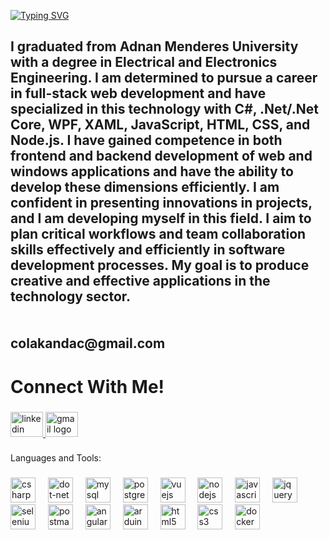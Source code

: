 [![Typing SVG](https://readme-typing-svg.demolab.com?font=Fira+Code&weight=800&size=22&pause=600&color=13F711&background=16FF9F00&center=true&vCenter=true&width=440&height=55&lines=I+am+Anda%C3%A7+%C3%87olak+%F0%9F%92%BB;.Net+Developer;CQRS;C%23;WPF+Developer;XAML;OOP;JavaScript;jQuery;+Selenium+Test;Database+Management)](https://git.io/typing-svg)

###

<h2 align="left">I graduated from Adnan Menderes University with a degree in Electrical and Electronics Engineering. I am determined to pursue a career in full-stack web development and have specialized in this technology with C#, .Net/.Net Core, WPF, XAML, JavaScript, HTML, CSS, and Node.js. I have gained competence in both frontend and backend development of web and windows applications and have the ability to develop these dimensions efficiently. I am confident in presenting innovations in projects, and I am developing myself in this field. I aim to plan critical workflows and team collaboration skills effectively and efficiently in software development processes. My goal is to produce creative and effective applications in the technology sector.<br><br><br>colakandac@gmail.com</h2>

###

<h1 align="left">Connect With Me!</h1>

###

<div align="left">
  <a href="https://www.linkedin.com/in/andac-colak/" target="_blank">
    <img src="https://raw.githubusercontent.com/maurodesouza/profile-readme-generator/master/src/assets/icons/social/linkedin/default.svg" width="52" height="40" alt="linkedin logo"  />
  </a>
  <a href="colakandac@gmail.com" target="_blank">
    <img src="https://raw.githubusercontent.com/maurodesouza/profile-readme-generator/master/src/assets/icons/social/gmail/default.svg" width="52" height="40" alt="gmail logo"  />
  </a>
</div>

###

<p align="left">Languages and Tools:</p>

###

<div align="left">
  <img src="https://skillicons.dev/icons?i=cs" height="40" alt="csharp logo"  />
  <img width="12" />
  <img src="https://cdn.simpleicons.org/dotnet/512BD4" height="40" alt="dot-net logo"  />
  <img width="12" />
  <img src="https://skillicons.dev/icons?i=mysql" height="40" alt="mysql logo"  />
  <img width="12" />
  <img src="https://skillicons.dev/icons?i=postgres" height="40" alt="postgresql logo"  />
  <img width="12" />
  <img src="https://cdn.jsdelivr.net/gh/devicons/devicon/icons/vuejs/vuejs-original.svg" height="40" alt="vuejs logo"  />
  <img width="12" />
  <img src="https://cdn.jsdelivr.net/gh/devicons/devicon/icons/nodejs/nodejs-original.svg" height="40" alt="nodejs logo"  />
  <img width="12" />
  <img src="https://cdn.jsdelivr.net/gh/devicons/devicon/icons/javascript/javascript-original.svg" height="40" alt="javascript logo"  />
  <img width="12" />
  <img src="https://cdn.jsdelivr.net/gh/devicons/devicon/icons/jquery/jquery-original.svg" height="40" alt="jquery logo"  />
  <img width="12" />
  <img src="https://cdn.jsdelivr.net/gh/devicons/devicon/icons/selenium/selenium-original.svg" height="40" alt="selenium logo"  />
  <img width="12" />
  <img src="https://cdn.simpleicons.org/postman/FF6C37" height="40" alt="postman logo"  />
  <img width="12" />
  <img src="https://cdn.simpleicons.org/angular/DD0031" height="40" alt="angularjs logo"  />
  <img width="12" />
  <img src="https://cdn.simpleicons.org/arduino/00979D" height="40" alt="arduino logo"  />
  <img width="12" />
  <img src="https://cdn.simpleicons.org/html5/E34F26" height="40" alt="html5 logo"  />
  <img width="12" />
  <img src="https://skillicons.dev/icons?i=css" height="40" alt="css3 logo"  />
  <img width="12" />
  <img src="https://cdn.simpleicons.org/docker/2496ED" height="40" alt="docker logo"  />
</div>

###



###
